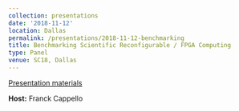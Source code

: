 ```yaml
---
collection: presentations
date: '2018-11-12'
location: Dallas
permalink: /presentations/2018-11-12-benchmarking
title: Benchmarking Scientific Reconfigurable / FPGA Computing
type: Panel
venue: SC18, Dallas
---
```


[Presentation materials](https://sc18.supercomputing.org/presentation/?id=bof190&sess=sess439)


**Host:** Franck Cappello